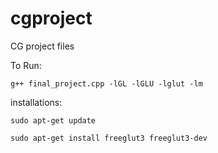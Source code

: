 # cgproject
CG project files


To Run:
```
g++ final_project.cpp -lGL -lGLU -lglut -lm
```

installations:
```
sudo apt-get update 

sudo apt-get install freeglut3 freeglut3-dev
```
